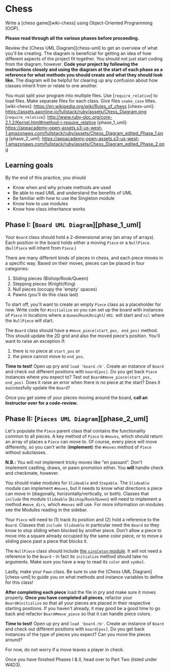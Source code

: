 # Chess

Write a [chess game][wiki-chess] using Object-Oriented Programming (OOP).

**Please read through all the various phases before proceeding.**

Review the [Chess UML Diagram][chess-uml] to get an overview of what you'll be
creating. The diagram is beneficial for getting an idea of how different aspects
of the project fit together. You should not just start coding from the diagram,
however. **Code your project by following the instructions closely and using the
diagram at the start of each phase as a reference for what methods you should
create and what they should look like.** The diagram will be helpful for
clearing up any confusion about how classes inherit from or relate to one
another.

You must split your program into multiple files. Use [`require_relative`] to
load files. Make separate files for each class. Give files `snake_case` titles.
[wiki-chess]: https://en.wikipedia.org/wiki/Rules_of_chess
[chess-uml]: https://assets.aaonline.io/fullstack/ruby/assets/Chess_Diagram.png
[`require_relative`]: http://www.ruby-doc.org/core-2.1.2/Kernel.html#method-i-require_relative
[phase_1_uml]: https://appacademy-open-assets.s3-us-west-1.amazonaws.com/fullstack/ruby/assets/Chess_Diagram_edited_Phase_1.png
[phase_2_uml]: https://appacademy-open-assets.s3-us-west-1.amazonaws.com/fullstack/ruby/assets/Chess_Diagram_edited_Phase_2.png

## Learning goals

By the end of this practice, you should

- Know when and why private methods are used
- Be able to read UML and understand the benefits of UML
- Be familiar with how to use the Singleton module
- Know how to use modules
- Know how class inheritance works

## Phase I: [`Board UML Diagram`][phase_1_uml]

Your `Board` class should hold a 2-dimensional array (an array of arrays). Each
position in the board holds either a moving `Piece` or a `NullPiece`.
(`NullPiece` will inherit from `Piece`.)

There are many different kinds of pieces in chess, and each piece moves in a
specific way. Based on their moves, pieces can be placed in four categories:

1. Sliding pieces (Bishop/Rook/Queen)
2. Stepping pieces (Knight/King)
3. Null pieces (occupy the 'empty' spaces)
4. Pawns (you'll do this class last)

To start off, you'll want to create an empty `Piece` class as a placeholder for
now. Write code for `#initialize` so you can set up the board with instances of
`Piece` in locations where a `Queen`/`Rook`/`Knight`/ etc. will start and `nil`
where the `NullPiece` will start.

The `Board` class should have a `#move_piece(start_pos, end_pos)` method. This
should update the 2D grid and also the moved piece's position. You'll want to
raise an exception if:

1. there is no piece at `start_pos` or
2. the piece cannot move to `end_pos`.

**Time to test!** Open up pry and `load 'board.rb'`. Create an instance of
`Board` and check out different positions with `board[pos]`. Do you get back
`Piece` instances where you expect to? Test out
`Board#move_piece(start_pos, end_pos)`. Does it raise an error when there is no
piece at the start? Does it successfully update the `Board`?

Once you get some of your pieces moving around the board, **call an Instructor
over for a code-review.**

## Phase II: [`Pieces UML Diagram`][phase_2_uml]

Let's populate the `Piece` parent class that contains the functionality common
to all pieces. A key method of `Piece` is `#moves`, which should return an array
of places a `Piece` can move to. Of course, every piece will move differently,
so you can't write (**implement**) the `#moves` method of `Piece` without
subclasses.

**N.B.:** You will not implement tricky moves like "en passant". Don't implement
castling, draws, or pawn promotion either. You **will** handle check and
checkmate, however.

You should make modules for `Slideable` and `Stepable`. The `Slideable` module
can implement `#moves`, but it needs to know what directions a piece can move in
(diagonally, horizontally/vertically, or both). Classes that `include` the
module `Slideable` (`Bishop`/`Rook`/`Queen`) will need to implement a method
`#move_dirs`, which `#moves` will use. For more information on modules see the
Modules reading in the sidebar.

Your `Piece` will need to (1) track its position and (2) hold a reference to the
`Board`. Classes that `include Slideable` in particular need the `Board` so they
know to stop sliding when blocked by another piece. Don't allow a piece to move
into a square already occupied by the same color piece, or to move a sliding
piece past a piece that blocks it.

The `NullPiece` class should include [the `singleton` module][singleton]. It
will not need a reference to the `Board` - in fact its `initialize` method
should take no arguments. Make sure you have a way to read its `color` and
`symbol`.

Lastly, make your `Pawn` class. Be sure to use the [Chess UML
Diagram][chess-uml] to guide you on what methods and instance variables to
define for this class!

**After completing each piece** load the file in pry and make sure it moves
properly. **Once you have completed all pieces**, refactor your
`Board#initialize` so that all your pieces are placed in their respective
starting positions. If you haven't already, it may good be a good time to go
back and refactor `Board#move_piece` so that it can handle piece colors.

**Time to test!** Open up pry and `load 'board.rb'`. Create an instance of
`Board` and check out different positions with `board[pos]`. Do you get back
instances of the type of pieces you expect? Can you move the pieces around?

For now, do not worry if a move leaves a player in check.

Once you have finished Phases I & II, head over to Part Two (listed under W4D3).

[singleton]: https://ruby-doc.org/stdlib/libdoc/singleton/rdoc/Singleton.html